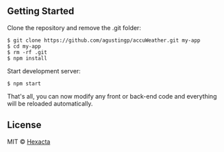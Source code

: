 
## Getting Started
Clone the repository and remove the .git folder:  
```
$ git clone https://github.com/agustingp/accuWeather.git my-app
$ cd my-app
$ rm -rf .git
$ npm install
```

Start development server:  
```
$ npm start
```

That's all, you can now modify any front or back-end code and everything will be reloaded automatically.

## License

MIT © [Hexacta](https://www.hexacta.com)
